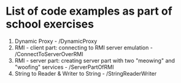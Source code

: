 # List of code examples as part of school exercises

1. Dynamic Proxy - /DynamicProxy
2. RMI - client part: connecting to RMI server emulation - /ConnectToServerOverRMI
4. RMI - server part: creating server part with two "meowing" and "woofing" services - /ServerPartOfRMI
5. String to Reader & Writer to String - /StringReaderWriter
